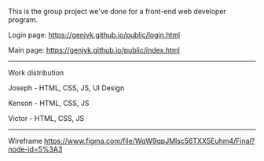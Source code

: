 This is the group project we've done for a front-end web developer program.

Login page: https://genjvk.github.io/public/login.html

Main page: https://genjvk.github.io/public/index.html

-----------------------------------------------------------------------------------

Work distribution

Joseph - HTML, CSS, JS, UI Design

Kenson - HTML, CSS, JS

Victor - HTML, CSS, JS

-----------------------------------------------------------------------------------

Wireframe
https://www.figma.com/file/WqW9qpJMlsc56TXX5Euhm4/Final?node-id=5%3A3 
